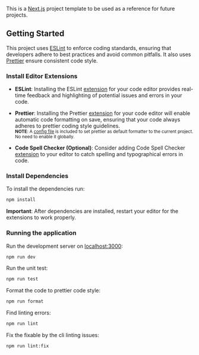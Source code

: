 This is a [Next.js](https://nextjs.org/) project template to be used as a reference for future projects.

## Getting Started

This project uses [ESLint](https://eslint.org/) to enforce coding standards, ensuring that developers adhere to best practices and avoid common pitfalls. It also uses [Prettier](https://prettier.io/) ensure consistent code style.

### Install Editor Extensions

- **ESLint**: Installing the ESLint [extension](vscode:extension/dbaeumer.vscode-eslint) for your code editor provides real-time feedback and highlighting of potential issues and errors in your code.

- **Prettier**: Installing the Prettier [extension](vscode:extension/dbaeumer.vscode-eslint) for your code editor will enable automatic code formatting on save, ensuring that your code always adheres to prettier coding style guidelines.</br>
  <sub>
  **NOTE**: A [config file](.vscode/settings.json) is included to set prettier as default formatter to the current project. No need to enable it globally.
  </sub>

- **Code Spell Checker (Optional)**: Consider adding Code Spell Checker [extension](vscode:extension/streetsidesoftware.code-spell-checker) to your editor to catch spelling and typographical errors in code.

### Install Dependencies

To install the dependencies run:

```bash
npm install
```

**Important**: After dependencies are installed, restart your editor for the extensions to work properly.

### Running the application

Run the development server on [localhost:3000](http://localhost:3000):

```bash
npm run dev
```
Run the unit test:
```bash
npm run test
```
Format the code to prettier code style:
```bash
npm run format
```
Find linting errors:
```bash
npm run lint
```
Fix the fixable by the cli linting issues:
```bash
npm run lint:fix
```
